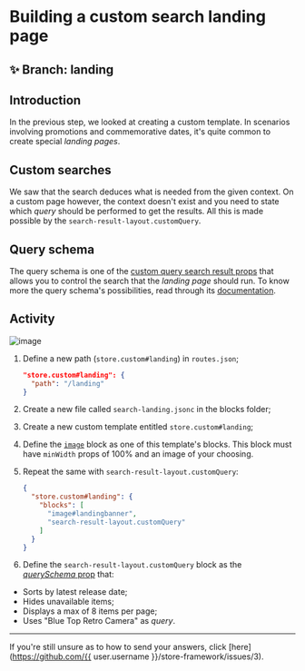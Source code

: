 # Building a custom search landing page 

## :sparkles: **Branch:** landing

## Introduction

In the previous step, we looked at creating a custom template. In scenarios involving promotions and commemorative dates, it's quite common to create special *landing pages*. 

## Custom searches

We saw that the search deduces what is needed from the given context. On a custom page however, the context doesn't exist and you need to state which *query* should be performed to get the results. All this is made possible by the `search-result-layout.customQuery`.

## Query schema

The query schema is one of the [custom query search result props](https://vtex.io/docs/app/vtex.search-result#layout-api) that allows you to control the search that the *landing page* should run. To know more the query schema's possibilities, read through its [documentation](https://vtex.io/docs/app/vtex.search-result#queryschema).

## Activity

![image](https://user-images.githubusercontent.com/18701182/69890324-d1792b80-12d3-11ea-911d-194d2cb778c8.png)

1. Define a new path (`store.custom#landing`) in `routes.json`;

    ```json
    "store.custom#landing": {
      "path": "/landing"
    }
    ```

2. Create a new file called `search-landing.jsonc` in the blocks folder;
3. Create a new custom template entitled `store.custom#landing`;
4. Define the [`image`](https://vtex.io/docs/components/all/vtex.store-components/image) block as one of this template's blocks. This block must have `minWidth` props of 100% and an image of your choosing. 
5. Repeat the same with `search-result-layout.customQuery`:

    ```json
    {
      "store.custom#landing": { 
        "blocks": [
          "image#landingbanner", 
          "search-result-layout.customQuery"
        ]
      }
    }
    ```

6. Define the `search-result-layout.customQuery` block as the [*querySchema* prop](https://vtex.io/docs/app/vtex.search-result#queryschema) that:
  - Sorts by latest release date;
  - Hides unavailable items;
  - Displays a max of 8 items per page;
  - Uses "Blue Top Retro Camera" as *query*.

----

If you're still unsure as to how to send your answers, click [here](https://github.com/{{ user.username }}/store-framework/issues/3).
